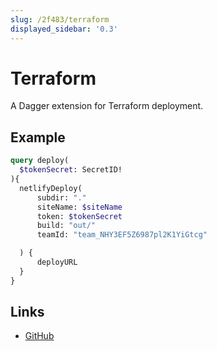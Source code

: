 ```yaml
---
slug: /2f483/terraform
displayed_sidebar: '0.3'
---
```


# Terraform

A Dagger extension for Terraform deployment.

## Example

```graphql
query deploy(
  $tokenSecret: SecretID!
){
  netlifyDeploy(
      subdir: "."
      siteName: $siteName
      token: $tokenSecret
      build: "out/"
      teamId: "team_NHY3EF5Z6987pl2K1YiGtcg"

  ) {
      deployURL
  }
}
```

## Links

- [GitHub](https://github.com/kpenfound/dagger-terraform)
